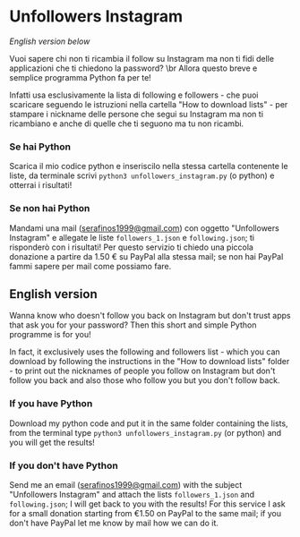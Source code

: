 # Unfollowers Instagram
*English version below*

Vuoi sapere chi non ti ricambia il follow su Instagram ma non ti fidi delle applicazioni che ti chiedono la password? \br
Allora questo breve e semplice programma Python fa per te!

Infatti usa esclusivamente la lista di following e followers - che puoi scaricare seguendo le istruzioni nella cartella "How to download lists" - per stampare i nickname delle persone che segui su Instagram ma non ti ricambiano e anche di quelle che ti seguono ma tu non ricambi.

### Se hai Python
Scarica il mio codice python e inseriscilo nella stessa cartella contenente le liste, da terminale scrivi `python3 unfollowers_instagram.py` (o python) e otterrai i risultati!

### Se non hai Python
Mandami una mail (serafinos1999@gmail.com) con oggetto "Unfollowers Instagram" e allegate le liste `followers_1.json` e `following.json`; ti risponderò con i risultati! Per questo servizio ti chiedo una piccola donazione a partire da 1.50 € su PayPal alla stessa mail; se non hai PayPal fammi sapere per mail come possiamo fare.

## English version
Wanna know who doesn't follow you back on Instagram but don't trust apps that ask you for your password?
Then this short and simple Python programme is for you!

In fact, it exclusively uses the following and followers list - which you can download by following the instructions in the "How to download lists" folder - to print out the nicknames of people you follow on Instagram but don't follow you back and also those who follow you but you don't follow back.

### If you have Python
Download my python code and put it in the same folder containing the lists, from the terminal type `python3 unfollowers_instagram.py` (or python) and you will get the results!

### If you don't have Python
Send me an email (serafinos1999@gmail.com) with the subject "Unfollowers Instagram" and attach the lists `followers_1.json` and `following.json`; I will get back to you with the results! For this service I ask for a small donation starting from €1.50 on PayPal to the same mail; if you don't have PayPal let me know by mail how we can do it.
